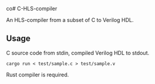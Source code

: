 co# C-HLS-compiler

An HLS-compiler from a subset of C to Verilog HDL.

## Usage
C source code from stdin, compiled Verilog HDL to stdout.
```
cargo run < test/sample.c > test/sample.v
```
Rust compiler is required.
